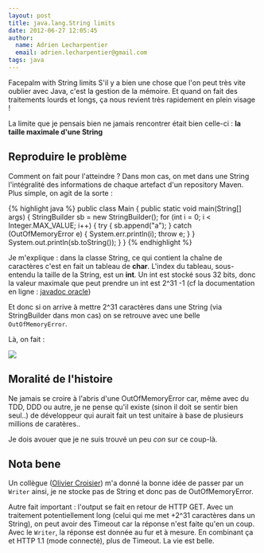 ```yaml
---
layout: post
title: java.lang.String limits
date: 2012-06-27 12:05:45
author:
  name: Adrien Lecharpentier
  email: adrien.lecharpentier@gmail.com
tags: java
---
```

Facepalm with String limits
S'il y a bien une chose que l'on peut très vite oublier avec Java, 
c'est la gestion de la mémoire. Et quand on fait des traitements lourds 
et longs, ça nous revient très rapidement en plein visage !

La limite que je pensais bien ne jamais rencontrer était bien 
celle-ci : **la taille maximale d'une String**

## Reproduire le problème

Comment on fait pour l'atteindre ? Dans mon cas, on met dans une String
l'intégralité des informations de chaque artefact d'un repository Maven.
Plus simple, on agit de la sorte :

{% highlight java %}
public class Main {
    public static void main(String[] args) {
        StringBuilder sb = new StringBuilder();
        for (int i = 0; i < Integer.MAX_VALUE; i++) {
            try {
                sb.append("a");
            } catch (OutOfMemoryError e) {
                System.err.println(i);
                throw e;
            }
        }
        System.out.println(sb.toString());
    }
}
{% endhighlight %}

Je m'explique : dans la classe String, ce qui contient la chaîne de 
caractères c'est en fait un tableau de __char__. L'index du tableau, sous-
entendu la taille de la String, est un __int__. Un int est stocké sous
32 bits, donc la valeur maximale que peut prendre un int est 2^31 -1 
(cf la documentation en ligne : [javadoc oracle](http://docs.oracle.com/javase/7/docs/api/java/lang/Integer.html#MAX_VALUE))

Et donc si on arrive à mettre 2^31 caractères dans une String (via 
StringBuilder dans mon cas) on se retrouve avec une belle
`OutOfMemoryError`.

Là, on fait : 

<img src="http://i3.kym-cdn.com/entries/icons/original/000/000/554/facepalm.jpg" class="img-polaroid"/>

## Moralité de l'histoire
Ne jamais se croire à l'abris d'une OutOfMemoryError car, même avec du 
TDD, DDD ou autre, je ne pense qu'il existe (sinon il doit se sentir 
bien seul..) de développeur qui aurait fait un test unitaire à base de 
plusieurs millions de caratères..

Je dois avouer que je ne suis trouvé un peu *con* sur ce coup-là.

## Nota bene
Un collègue ([Olivier Croisier](http://thecodersbreakfast.net/)) m'a 
donné la bonne idée de passer par un `Writer` ainsi, je ne stocke
pas de String et donc pas de OutOfMemoryError. 

Autre fait important : l'output se fait en retour de HTTP GET. Avec un
traitement potentiellement long (celui qui me met +2^31 caractères dans
un String), on peut avoir des Timeout car la réponse n'est faite qu'en
un coup. Avec le `Writer`, la réponse est donnée au fur et à mesure. En
combinant ça et HTTP 1.1 (mode connecté), plus de Timeout. La vie est
belle.

